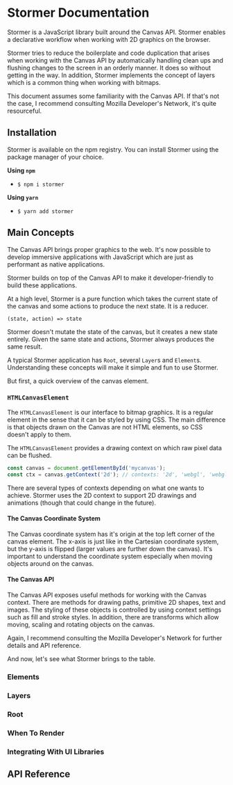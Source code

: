 # Stormer Documentation
Stormer is a JavaScript library built around the Canvas API. Stormer enables a declarative workflow when working with 2D graphics on the browser.

Stormer tries to reduce the boilerplate and code duplication that arises when working with the Canvas API by automatically handling clean ups and flushing changes to the screen in an orderly manner. It does so without getting in the way. In addition, Stormer implements the concept of layers which is a common thing when working with bitmaps.

This document assumes some familiarity with the Canvas API. If that's not the case, I recommend consulting Mozilla Developer's Network, it's quite resourceful.

## Installation
Stormer is available on the npm registry. You can install Stormer using the package manager of your choice.

**Using `npm`**

- `$ npm i stormer`

**Using `yarn`**

- `$ yarn add stormer`
## Main Concepts
The Canvas API brings proper graphics to the web. It's now possible to develop immersive applications with JavaScript which are just as performant as native applications.

Stormer builds on top of the Canvas API to make it developer-friendly to build these applications. 

At a high level, Stormer is a pure function which takes the current state of the canvas and some actions to produce the next state. It is a reducer.

`(state, action) => state`

Stormer doesn't mutate the state of the canvas, but it creates a new state entirely. Given the same state and actions, Stormer always produces the same result.

A typical Stormer application has `Root`, several `Layer`s and `Element`s. Understanding these concepts will make it simple and fun to use Stormer.

But first, a quick overview of the canvas element.
### `HTMLCanvasElement`
The `HTMLCanvasElement` is our interface to bitmap graphics. It is a regular element in the sense that it can be styled by using CSS. The main difference is that objects drawn on the Canvas are not HTML elements, so CSS doesn't apply to them.

The `HTMLCanvasElement` provides a drawing context on which raw pixel data can be flushed.
```js
const canvas = document.getElementById('mycanvas');
const ctx = canvas.getContext('2d'); // contexts: '2d', 'webgl', 'webgl2', 'bitmaprenderer'
```
There are several types of contexts depending on what one wants to achieve. Stormer uses the 2D context to support 2D drawings and animations (though that could change in the future).

#### The Canvas Coordinate System
The Canvas coordinate system has it's origin at the top left corner of the canvas element. The x-axis is just like in the Cartesian coordinate system, but the y-axis is flipped (larger values are further down the canvas). It's important to understand the coordinate system especially when moving objects around on the canvas.

#### The Canvas API
The Canvas API exposes useful methods for working with the Canvas context. There are methods for drawing paths, primitive 2D shapes, text and images. The styling of these objects is controlled by using context settings such as fill and stroke styles. In addition, there are transforms which allow moving, scaling and rotating objects on the canvas.

Again, I recommend consulting the Mozilla Developer's Network for further details and API reference.

And now, let's see what Stormer brings to the table.
### Elements

### Layers
### Root
### When To Render
### Integrating With UI Libraries
## API Reference
